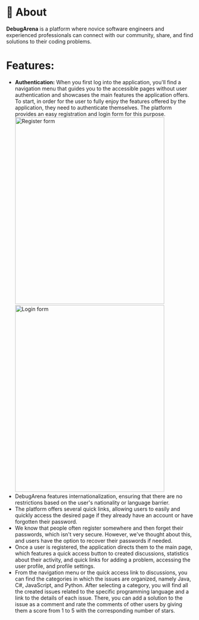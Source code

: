 # 🚀 About

<strong>DebugArena</strong> is a platform where novice software engineers and experienced professionals can connect with our community, share, and find solutions to their coding problems.

# Features:
<ul>
  <li><strong>Authentication:</strong> When you first log into the application, you'll find a navigation menu that guides you to the accessible pages without user authentication and showcases the main features the 
      application offers. To start, in order for the user to fully enjoy the features offered by the application, they need to authenticate themselves. The platform provides an easy registration and login form for this purpose.
    <img src="https://github.com/user-attachments/assets/9889f194-9ba8-4af8-a879-9bad7adb414b" alt="Register form" width="400px" height="500px">
    <img src="https://github.com/user-attachments/assets/c528b3a5-4eeb-472b-8453-03976b4165df" alt="Login form" width="400px" height="500px">
  </li>
  </li>
  <li>DebugArena features internationalization, ensuring that there are no restrictions based on the user's nationality or language barrier.</li>
  <li>The platform offers several quick links, allowing users to easily and quickly access the desired page if they already have an account or have forgotten their password.</li>
  <Li>We know that people often register somewhere and then forget their passwords, which isn't very secure. However, we've thought about this, and users have the option to recover their passwords if needed.</Li>
  <li>
    Once a user is registered, the application directs them to the main page, which features a quick access button to created discussions, statistics about their activity, and quick links for adding a problem, accessing 
      the user profile, and profile settings.
  </li>
  <li>From the navigation menu or the quick access link to discussions, you can find the categories in which the issues are organized, namely Java, C#, JavaScript, and Python. After selecting a category, you will find all 
     the created issues related to the specific programming language and a link to the details of each issue. There, you can add a solution to the issue as a comment and rate the comments of other users by giving them a 
      score from 1 to 5 with the corresponding number of stars.
  </li>
</ul>
